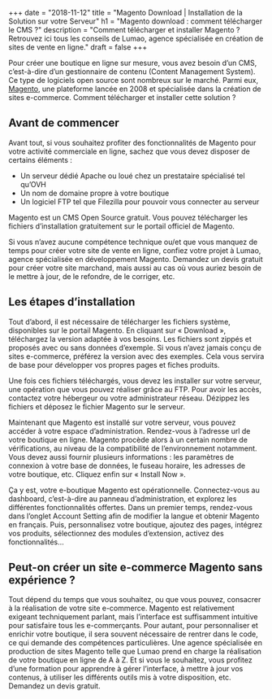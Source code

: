 +++
date = "2018-11-12"
title = "Magento Download | Installation de la Solution sur votre Serveur"
h1 = "Magento download : comment télécharger le CMS ?"
description = "Comment télécharger et installer Magento ? Retrouvez ici tous les conseils de Lumao, agence spécialisée en création de sites de vente en ligne."
draft = false
+++

Pour créer une boutique en ligne sur mesure, vous avez besoin d’un CMS, c’est-à-dire d’un gestionnaire de contenu (Content Management System). Ce type de logiciels open source sont nombreux sur le marché. Parmi eux, [Magento](/ecommerce/cms/magento/), une plateforme lancée en 2008 et spécialisée dans la création de sites e-commerce. Comment télécharger et installer cette solution ? 

## Avant de commencer

Avant tout, si vous souhaitez profiter des fonctionnalités de Magento pour votre activité commerciale en ligne, sachez que vous devez disposer de certains éléments :

-	Un serveur dédié Apache ou loué chez un prestataire spécialisé tel qu’OVH
-	Un nom de domaine propre à votre boutique
-	Un logiciel FTP tel que Filezilla pour pouvoir vous connecter au serveur

Magento est un CMS Open Source gratuit. Vous pouvez télécharger les fichiers d’installation gratuitement sur le portail officiel de Magento.

Si vous n’avez aucune compétence technique ou/et que vous manquez de temps pour créer votre site de vente en ligne, confiez votre projet à Lumao, agence spécialisée en développement Magento. Demandez un devis gratuit pour créer votre site marchand, mais aussi au cas où vous auriez besoin de le mettre à jour, de le refondre, de le corriger, etc.

## Les étapes d’installation

Tout d’abord, il est nécessaire de télécharger les fichiers système, disponibles sur le portail Magento. En cliquant sur « Download », téléchargez la version adaptée à vos besoins. Les fichiers sont zippés et proposés avec ou sans données d’exemple. Si vous n’avez jamais conçu de sites e-commerce, préférez la version avec des exemples. Cela vous servira de base pour développer vos propres pages et fiches produits.

Une fois ces fichiers téléchargés, vous devez les installer sur votre serveur, une opération que vous pouvez réaliser grâce au FTP. Pour avoir les accès, contactez votre hébergeur ou votre administrateur réseau. Dézippez les fichiers et déposez le fichier Magento sur le serveur.

Maintenant que Magento est installé sur votre serveur, vous pouvez accéder à votre espace d’administration. Rendez-vous à l’adresse url de votre boutique en ligne. Magento procède alors à un certain nombre de vérifications, au niveau de la compatibilité de l’environnement notamment. Vous devez aussi fournir plusieurs informations : les paramètres de connexion à votre base de données, le fuseau horaire, les adresses de votre boutique, etc. Cliquez enfin sur « Install Now ».

Ça y est, votre e-boutique Magento est opérationnelle. Connectez-vous au dashboard, c’est-à-dire au panneau d’administration, et explorez les différentes fonctionnalités offertes. Dans un premier temps, rendez-vous dans l’onglet Account Setting afin de modifier la langue et obtenir Magento en français. Puis, personnalisez votre boutique, ajoutez des pages, intégrez vos produits, sélectionnez des modules d’extension, activez des fonctionnalités…

## Peut-on créer un site e-commerce Magento sans expérience ?

Tout dépend du temps que vous souhaitez, ou que vous pouvez, consacrer à la réalisation de votre site e-commerce. Magento est relativement exigeant techniquement parlant, mais l’interface est suffisamment intuitive pour satisfaire tous les e-commerçants. Pour autant, pour personnaliser et enrichir votre boutique, il sera souvent nécessaire de rentrer dans le code, ce qui demande des compétences particulières. Une agence spécialisée en production de sites Magento telle que Lumao prend en charge la réalisation de votre boutique en ligne de A à Z. Et si vous le souhaitez, vous profitez d’une formation pour apprendre à gérer l’interface, à mettre à jour vos contenus, à utiliser les différents outils mis à votre disposition, etc. Demandez un devis gratuit.
